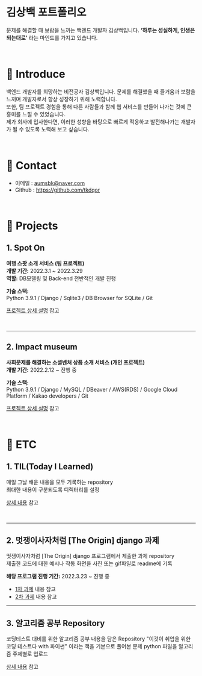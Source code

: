 # 김상백 포트폴리오
문제를 해결할 때 보람을 느끼는 백엔드 개발자 김상백입니다. **‘하루는 성실하게, 인생은 되는대로’** 라는 마인드를 가지고 있습니다.

<br>


# :pushpin: Introduce
백엔드 개발자를 희망하는 비전공자 김상백입니다. 문제를 해결했을 때 즐거움과 보람을 느끼며 개발자로서 항상 성장하기 위해 노력합니다.     
또한, 팀 프로젝트 경험을 통해 다른 사람들과 함께 웹 서비스를 만들어 나가는 것에 큰 흥미를 느낄 수 있었습니다.      
제가 회사에 입사한다면, 이러한 성향을 바탕으로 빠르게 적응하고 발전해나가는 개발자가 될 수 있도록 노력해 보고 싶습니다.

<br>


# :pushpin: Contact
- 이메일 : aumsbk@naver.com
- Github : https://github.com/tkdqor

<br>


# :pushpin: Projects

## 1. Spot On
**여행 스팟 소개 서비스 (팀 프로젝트)**   
**개발 기간:** 2022.3.1 ~ 2022.3.29    
**역할:** DB모델링 및 Back-end 전반적인 개발 진행

**기술 스택:**     
Python 3.9.1 / Django / Sqlite3 / DB Browser for SQLite / Git

[프로젝트 상세 설명](https://github.com/ace-project/ace-project) 참고

<br>

* * *

## 2. Impact museum
**사회문제를 해결하는 소셜벤처 상품 소개 서비스 (개인 프로젝트)**   
**개발 기간:** 2022.2.12 ~ 진행 중 

**기술 스택:**     
Python 3.9.1 / Django / MySQL / DBeaver / AWS(RDS) / Google Cloud Platform / Kakao developers / Git

[프로젝트 상세 설명](https://github.com/tkdqor/Impact_museum) 참고

<br>

# :pushpin: ETC

## 1. TIL(Today I Learned)
매일 그날 배운 내용을 모두 기록하는 repository    
최대한 내용이 구분되도록 디렉터리를 설정

[상세 내용](https://github.com/tkdqor/TIL) 참고

<br>

* * *

## 2. 멋쟁이사자처럼 [The Origin] django 과제 
멋쟁이사자처럼 [The Origin] django 프로그램에서 제출한 과제 repository    
제출한 코드에 대한 예시나 작동 화면을 사진 또는 gif파일로 readme에 기록  

**해당 프로그램 진행 기간:** 2022.3.23 ~ 진행 중

- [1차 과제](https://github.com/Django-Mission/django_mission_01-tkdqor) 내용 참고
- [2차 과제](https://github.com/Django-Mission/django_mission_02-tkdqor) 내용 참고


* * *

## 3. 알고리즘 공부 Repository
코딩테스트 대비를 위한 알고리즘 공부 내용을 담은 Repository
"이것이 취업을 위한 코딩 테스트다 with 파이썬" 이라는 책을 기본으로 풀어본 문제 python 파일을 알고리즘 주제별로 업로드

[상세 내용](https://github.com/tkdqor/coding_test_practice) 참고

